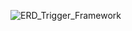 ![ERD_Trigger_Framework](https://user-images.githubusercontent.com/28740423/152837364-5d7e8bb5-789d-4866-9f44-c6d97fd7fdb3.png)
